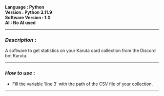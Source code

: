 **Language : Python**  
**Version : Python 3.11.9**  
**Software Version : 1.0**  
**AI : No AI used**   

---
### *Description* :   
A software to get statistics on your Karuta card collection from the Discord bot Karuta.   
   
---
### *How to use* :   
- Fill the variable 'line 3' with the path of the CSV file of your collection.
---
